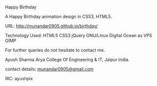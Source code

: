 Happy Birthday

A Happy Birthday animation design in CSS3, HTML5.

URL: http://munandar0905.github.io/birthday/

Technology Used: HTML5 CSS3 jQuery  GNU/Linux Digital Ocean as VPS GIMP

For further queries do not hesitate to contact me.

Ayush Sharma Arya College Of Engineering & IT, Jaipur India.

contact details: munandar0905@gmail.com

IRC: ayushpix

